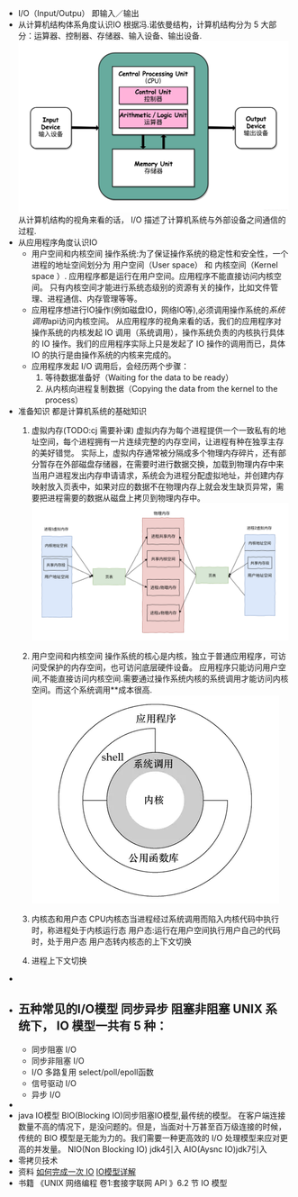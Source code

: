 - I/O（Input/Outpu） 即输入／输出
- 从计算机结构体系角度认识IO
  根据冯.诺依曼结构，计算机结构分为 5 大部分：运算器、控制器、存储器、输入设备、输出设备.
  ![image.png](../assets/image_1653804633725_0.png) 
  从计算机结构的视角来看的话， I/O 描述了计算机系统与外部设备之间通信的过程.
- 从应用程序角度认识IO
	- 用户空间和内核空间
	  操作系统:为了保证操作系统的稳定性和安全性，一个进程的地址空间划分为 用户空间（User space） 和 内核空间（Kernel space ）.
	  应用程序都是运行在用户空间。应用程序不能直接访问内核空间。
	  只有内核空间才能进行系统态级别的资源有关的操作，比如文件管理、进程通信、内存管理等等。
	- 应用程序想进行IO操作(例如磁盘IO，网络IO等),必须调用操作系统的*系统调用*api访问内核空间。
	  从应用程序的视角来看的话，我们的应用程序对操作系统的内核发起 IO 调用（系统调用），操作系统负责的内核执行具体的 IO 操作。我们的应用程序实际上只是发起了 IO 操作的调用而已，具体 IO 的执行是由操作系统的内核来完成的。
	- 应用程序发起 I/O 调用后，会经历两个步骤：
	  1. 等待数据准备好（Waiting for the data to be ready）
	  2. 从内核向进程复制数据（Copying the data from the kernel to the process）
- 准备知识
  都是计算机系统的基础知识
  1. 虚拟内存(TODO:cj 需要补课)
  虚拟内存为每个进程提供一个一致私有的地址空间，每个进程拥有一片连续完整的内存空间，让进程有种在独享主存的美好错觉。
  实际上，虚拟内存通常被分隔成多个物理内存碎片，还有部分暂存在外部磁盘存储器，在需要时进行数据交换，加载到物理内存中来
  当用户进程发出内存申请请求，系统会为进程分配虚拟地址，并创建内存映射放入页表中，如果对应的数据不在物理内存上就会发生缺页异常，需要把进程需要的数据从磁盘上拷贝到物理内存中。
  ![image.png](../assets/image_1653807210194_0.png) 
  
  2. 用户空间和内核空间
  操作系统的核心是内核，独立于普通应用程序，可访问受保护的内存空间，也可访问底层硬件设备。 
  应用程序只能访问用户空间,不能直接访问内核空间.需要通过操作系统内核的系统调用才能访问内核空间。而这个系统调用**成本很高.
  ![image.png](../assets/image_1653807823131_0.png) 
  3. 内核态和用户态
  CPU内核态当进程经过系统调用而陷入内核代码中执行时，称进程处于内核运行态
  用户态:运行在用户空间执行用户自己的代码时，处于用户态
  用户态转内核态的上下文切换
  
  3. 进程上下文切换
-
- 五种常见的I/O模型
  同步异步
  阻塞非阻塞
  UNIX 系统下， IO 模型一共有 5 种：
	-
	- 同步阻塞 I/O
	- 同步非阻塞 I/O
	- I/O 多路复用
	  select/poll/epoll函数
	- 信号驱动 I/O
	- 异步 I/O
-
- java IO模型
  BIO(Blocking IO)同步阻塞IO模型,最传统的模型。
  在客户端连接数量不高的情况下，是没问题的。但是，当面对十万甚至百万级连接的时候，传统的 BIO 模型是无能为力的。我们需要一种更高效的 I/O 处理模型来应对更高的并发量。
  NIO(Non Blocking IO) jdk4引入
  AIO(Aysnc IO)jdk7引入
- 零拷贝技术
- 资料
  [如何完成一次 IO](https://llc687.top/126.html)
  [IO模型详解](https://javaguide.cn/java/basis/io.html#%E4%BD%95%E4%B8%BA-i-o)
- 书籍
  《UNIX 网络编程 卷1:套接字联网 API 》6.2 节 IO 模型
